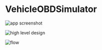 # VehicleOBDSimulator

![app screenshot]("https://github.com/nav-nandan/VehicleOBDSimulator/blob/master/0.png")

![high level design]("https://github.com/nav-nandan/VehicleOBDSimulator/blob/master/0.png")

![flow]("https://github.com/nav-nandan/VehicleOBDSimulator/blob/master/0.png")
